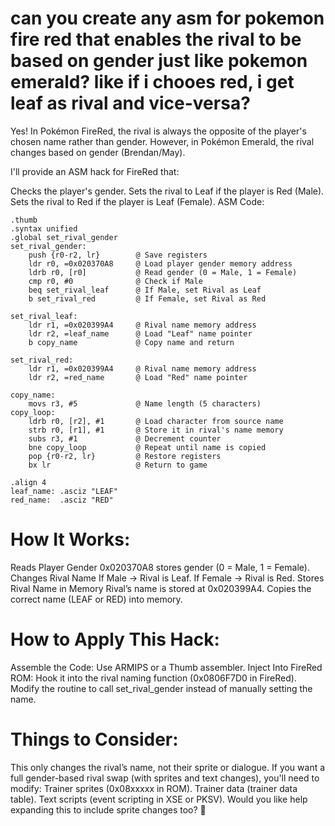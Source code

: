 # can you create any asm for pokemon fire red that enables the rival to be based on gender just like pokemon emerald? like if i chooes red, i get leaf as rival and vice-versa?

Yes! In Pokémon FireRed, the rival is always the opposite of the player's chosen name rather than gender. However, in Pokémon Emerald, the rival changes based on gender (Brendan/May).

I'll provide an ASM hack for FireRed that:

Checks the player's gender.
Sets the rival to Leaf if the player is Red (Male).
Sets the rival to Red if the player is Leaf (Female).
ASM Code:
```
.thumb
.syntax unified
.global set_rival_gender
set_rival_gender:
    push {r0-r2, lr}        @ Save registers
    ldr r0, =0x020370A8     @ Load player gender memory address
    ldrb r0, [r0]           @ Read gender (0 = Male, 1 = Female)
    cmp r0, #0              @ Check if Male
    beq set_rival_leaf      @ If Male, set Rival as Leaf
    b set_rival_red         @ If Female, set Rival as Red

set_rival_leaf:
    ldr r1, =0x020399A4     @ Rival name memory address
    ldr r2, =leaf_name      @ Load "Leaf" name pointer
    b copy_name             @ Copy name and return

set_rival_red:
    ldr r1, =0x020399A4     @ Rival name memory address
    ldr r2, =red_name       @ Load "Red" name pointer

copy_name:
    movs r3, #5             @ Name length (5 characters)
copy_loop:
    ldrb r0, [r2], #1       @ Load character from source name
    strb r0, [r1], #1       @ Store it in rival's name memory
    subs r3, #1             @ Decrement counter
    bne copy_loop           @ Repeat until name is copied
    pop {r0-r2, lr}         @ Restore registers
    bx lr                   @ Return to game

.align 4
leaf_name: .asciz "LEAF"
red_name:  .asciz "RED"
```


# How It Works:
Reads Player Gender
0x020370A8 stores gender (0 = Male, 1 = Female).
Changes Rival Name
If Male → Rival is Leaf.
If Female → Rival is Red.
Stores Rival Name in Memory
Rival’s name is stored at 0x020399A4.
Copies the correct name (LEAF or RED) into memory.
# How to Apply This Hack:
Assemble the Code:
Use ARMIPS or a Thumb assembler.
Inject Into FireRed ROM:
Hook it into the rival naming function (0x0806F7D0 in FireRed).
Modify the routine to call set_rival_gender instead of manually setting the name.
# Things to Consider:
This only changes the rival’s name, not their sprite or dialogue.
If you want a full gender-based rival swap (with sprites and text changes), you'll need to modify:
Trainer sprites (0x08xxxxx in ROM).
Trainer data (trainer data table).
Text scripts (event scripting in XSE or PKSV).
Would you like help expanding this to include sprite changes too? 🚀









